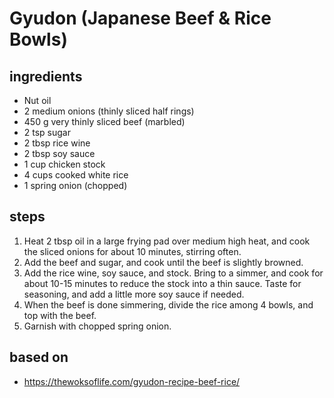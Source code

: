 # Gyudon (Japanese Beef & Rice Bowls)

## ingredients

- Nut oil
- 2 medium onions (thinly sliced half rings)
- 450 g very thinly sliced beef (marbled)
- 2 tsp sugar
- 2 tbsp rice wine
- 2 tbsp soy sauce
- 1 cup chicken stock
- 4 cups cooked white rice
- 1 spring onion (chopped)

## steps

1. Heat 2 tbsp oil in a large frying pad over medium high heat, and cook the sliced onions for about 10 minutes, stirring often.
2. Add the beef and sugar, and cook until the beef is slightly browned.
3. Add the rice wine, soy sauce, and stock. Bring to a simmer, and cook for about 10-15 minutes to reduce the stock into a thin sauce. Taste for seasoning, and add a little more soy sauce if needed.
4. When the beef is done simmering, divide the rice among 4 bowls, and top with the beef.
5. Garnish with chopped spring onion.


## based on

- https://thewoksoflife.com/gyudon-recipe-beef-rice/